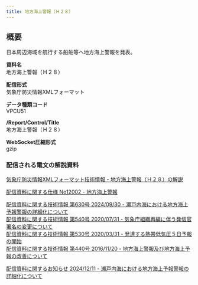 ```yaml
---
title: 地方海上警報（Ｈ２８）
---
```


## 概要

日本周辺海域を航行する船舶等へ地方海上警報を発表。

**資料名** <br/>
地方海上警報（Ｈ２８）

**配信形式** <br/>
気象庁防災情報XMLフォーマット

**データ種類コード** <br/>
VPCU51

**/Report/Control/Title** <br/>
地方海上警報（Ｈ２８）

**WebSocket圧縮形式** <br/>
gzip

### 配信される電文の解説資料

[気象庁防災情報XMLフォーマット技術情報 - 地方海上警報（Ｈ２８）の解説](https://dmdata.jp/docs/jma/manual/0212-0212.pdf)

[配信資料に関する仕様 No12002 - 地方海上警報](https://www.data.jma.go.jp/suishin/shiyou/pdf/no12002)

[配信資料に関する技術情報 第630号 2024/09/30 - 瀬戸内海における地方海上予報警報の詳細化について](https://dmdata.jp/docs/jma/technical/630.pdf) <br/>
[配信資料に関する技術情報 第540号 2020/07/31 - 気象庁組織再編に伴う発信官署名の変更について](https://dmdata.jp/docs/jma/technical/540.pdf) <br/>
[配信資料に関する技術情報 第530号 2020/03/31 - 発達する熱帯低気圧５日予報の開始](https://dmdata.jp/docs/jma/technical/530.pdf) <br/>
[配信資料に関する技術情報 第440号 2016/11/20 - 地方海上警報及び地方海上予報の改善について](https://dmdata.jp/docs/jma/technical/440.pdf)

[配信資料に関するお知らせ 2024/12/11 - 瀬戸内海における地方海上予報警報の詳細化について](https://dmdata.jp/docs/jma/notice/20241211b.pdf)
